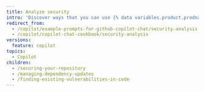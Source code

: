 ```yaml
---
title: Analyze security
intro: 'Discover ways that you can use {% data variables.product.prodname_copilot %} to improve the security of your code.'
redirect_from:
  - /copilot/example-prompts-for-github-copilot-chat/security-analysis
  - /copilot/copilot-chat-cookbook/security-analysis
versions:
  feature: copilot
topics:
  - Copilot
children:
  - /securing-your-repository
  - /managing-dependency-updates
  - /finding-existing-vulnerabilities-in-code
---
```


